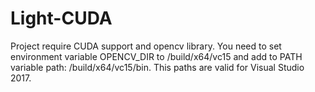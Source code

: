 # Light-CUDA

Project require CUDA support and opencv library. You need to set environment variable OPENCV_DIR to <OpenCV directory>/build/x64/vc15 and add to PATH variable path: <OpenCV directory>/build/x64/vc15/bin. This paths are valid for Visual Studio 2017.
